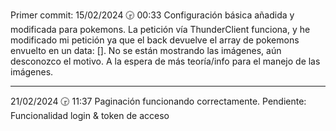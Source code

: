 Primer commit:
15/02/2024 🕞 00:33
Configuración básica añadida y modificada para pokemons.
La petición vía ThunderClient funciona, y he modificado mi petición ya que el back devuelve el array de pokemons envuelto en un data: [].
No se están mostrando las imágenes, aún desconozco el motivo. 
A la espera de más teoría/info para el manejo de las imágenes. 
___________________________________________________________________________
21/02/2024 🕞 11:37
Paginación funcionando correctamente. 
Pendiente: Funcionalidad login & token de acceso
